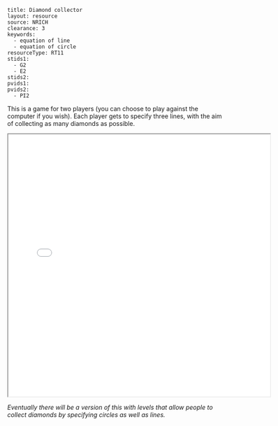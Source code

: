 ````
title: Diamond collector
layout: resource
source: NRICH
clearance: 3
keywords:
  - equation of line
  - equation of circle
resourceType: RT11
stids1:
  - G2
  - E2
stids2:
pvids1:
pvids2:
  - PI2

````

This is a game for two players (you can choose to play against the computer if you wish).  Each player gets to specify three lines, with the aim of collecting as many diamonds as possible.

<div class="row-fluid">
<iframe src="./DiamondLinesNew.swf" style="width:600px; height:600px" class="nrich-embed"></iframe>
</div>

_Eventually there will be a version of this with levels that allow people to collect diamonds by specifying circles as well as lines._
